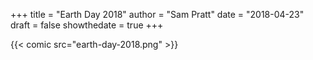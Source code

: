 +++
title = "Earth Day 2018"
author = "Sam Pratt"
date = "2018-04-23"
draft = false
showthedate = true
+++

{{< comic src="earth-day-2018.png" >}}
